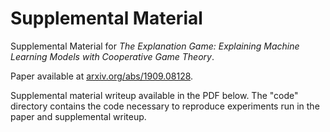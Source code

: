# Supplemental Material
Supplemental Material for *The Explanation Game: Explaining Machine Learning Models with Cooperative Game Theory*.

Paper available at [arxiv.org/abs/1909.08128](https://arxiv.org/abs/1909.08128). 

Supplemental material writeup available in the PDF below. The "code" directory contains the code necessary to reproduce experiments run in the paper and supplemental writeup.